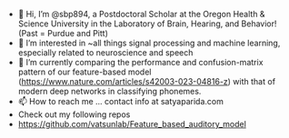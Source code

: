 - 👋 Hi, I’m @sbp894, a Postdoctoral Scholar at the Oregon Health & Science University in the Laboratory of Brain, Hearing, and Behavior! (Past = Purdue and Pitt)
- 👀 I’m interested in ~all things signal processing and machine learning, especially related to neuroscience and speech 
- 🌱 I’m currently comparing the performance and confusion-matrix pattern of our feature-based model (https://www.nature.com/articles/s42003-023-04816-z) with that of modern deep networks in classifying phonemes.
- 📫 How to reach me ... contact info at satyaparida.com
- Check out my following repos
-   https://github.com/vatsunlab/Feature_based_auditory_model 

<!---
sbp894/sbp894 is a ✨ special ✨ repository because its `README.md` (this file) appears on your GitHub profile.
You can click the Preview link to take a look at your changes.
--->
